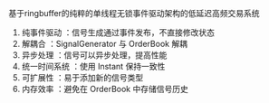 基于ringbuffer的纯粹的单线程无锁事件驱动架构的低延迟高频交易系统

1. 纯事件驱动 ：信号生成通过事件发布，不直接修改状态
2. 解耦合 ：SignalGenerator 与 OrderBook 解耦
3. 异步处理 ：信号可以异步处理，提高性能
4. 统一时间系统 ：使用 Instant 保持一致性
5. 可扩展性 ：易于添加新的信号类型
6. 内存效率 ：避免在 OrderBook 中存储信号历史
